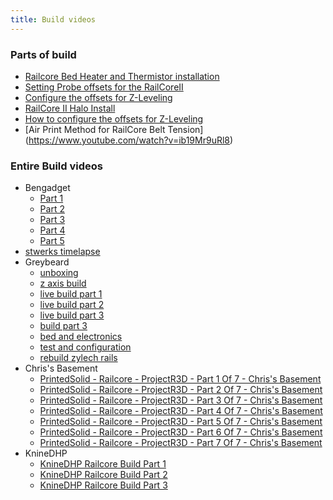 ```yaml
---
title: Build videos
---
```


### Parts of build

 * [Railcore Bed Heater and Thermistor installation](https://www.youtube.com/watch?v=g_x9JUW02aA)
 * [Setting Probe offsets for the RailCoreII](https://www.youtube.com/watch?v=bGOpKtG6eWc) 
 * [Configure the offsets for Z-Leveling](https://www.youtube.com/watch?v=qeFGLb8Gf6U)
 * [RailCore II Halo Install](https://www.youtube.com/watch?v=9udGI_555m0)
 * [How to configure the offsets for Z-Leveling](https://www.youtube.com/watch?v=qeFGLb8Gf6U)
 * [Air Print Method for RailCore Belt Tension] (https://www.youtube.com/watch?v=ib19Mr9uRl8)
 

### Entire Build videos
* Bengadget
  * [Part 1](https://www.youtube.com/watch?v=Ghtefw_6oyc)
  * [Part 2](https://www.youtube.com/watch?v=oz7WfpGCz1Y)
  * [Part 3](https://www.youtube.com/watch?v=B_3ZVqZVEl0)
  * [Part 4](https://www.youtube.com/watch?v=1Mvz7LZ5GGg)
  * [Part 5](https://www.youtube.com/watch?v=-rhgRnJ0iwk)
* [stwerks timelapse](https://www.youtube.com/watch?v=kIuY_h2I_4Q)
* Greybeard
   * [unboxing](https://www.youtube.com/watch?v=HUBBb8WHJRM)
   * [z axis build](https://www.youtube.com/watch?v=kFqO3lkFea4) 
   * [live build part 1](https://www.youtube.com/watch?v=rK_BJqYiGoo)
   * [live build part 2](https://www.youtube.com/watch?v=pu2B-M_c6VU)
   * [live build part 3](https://www.youtube.com/watch?v=Udko3NbFcCc)
   * [build part 3](https://www.youtube.com/watch?v=835s0i_wojY)
   * [bed and electronics](https://www.youtube.com/watch?v=z696rsbmims)
   * [test and configuration](https://www.youtube.com/watch?v=DXMKiwsfHcM)
   * [rebuild zylech rails](https://www.youtube.com/watch?v=EGD0oWCHK00)
 * Chris's Basement
   * [PrintedSolid - Railcore - ProjectR3D - Part 1 Of 7 - Chris's Basement](https://www.youtube.com/watch?v=YO-rBDPIUYg)
   * [PrintedSolid - Railcore - ProjectR3D - Part 2 Of 7 - Chris's Basement](https://www.youtube.com/watch?v=T9lPmv_-RhI)
   * [PrintedSolid - Railcore - ProjectR3D - Part 3 Of 7 - Chris's Basement](https://www.youtube.com/watch?v=-aE3d40gows) 
   * [PrintedSolid - Railcore - ProjectR3D - Part 4 Of 7 - Chris's Basement](https://youtu.be/Jri0HigoJC0) 
   * [PrintedSolid - Railcore - ProjectR3D - Part 5 Of 7 - Chris's Basement](https://youtu.be/5hzGMiXhL6Q) 
   * [PrintedSolid - Railcore - ProjectR3D - Part 6 Of 7 - Chris's Basement](https://youtu.be/0VsyJLxns-0) 
   * [PrintedSolid - Railcore - ProjectR3D - Part 7 Of 7 - Chris's Basement](https://youtu.be/0mfu-o4JG28)
 * KnineDHP
   * [KnineDHP Railcore Build Part 1](https://youtu.be/tcnUh3-DgP8)
   * [KnineDHP Railcore Build Part 2](https://www.youtube.com/watch?v=r_5sj3mrVSY)
   * [KnineDHP Railcore Build Part 3](https://www.youtube.com/watch?v=5fIiC_JBw58)
